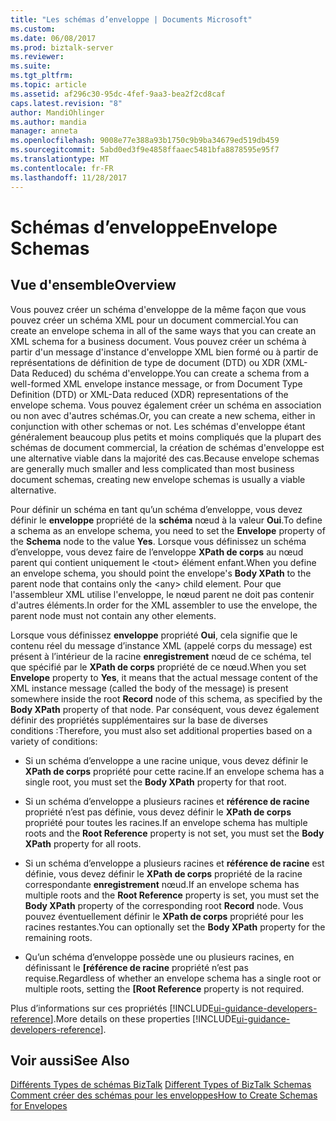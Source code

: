 ```yaml
---
title: "Les schémas d’enveloppe | Documents Microsoft"
ms.custom: 
ms.date: 06/08/2017
ms.prod: biztalk-server
ms.reviewer: 
ms.suite: 
ms.tgt_pltfrm: 
ms.topic: article
ms.assetid: af296c30-95dc-4fef-9aa3-bea2f2cd8caf
caps.latest.revision: "8"
author: MandiOhlinger
ms.author: mandia
manager: anneta
ms.openlocfilehash: 9008e77e388a93b1750c9b9ba34679ed519db459
ms.sourcegitcommit: 5abd0ed3f9e4858ffaaec5481bfa8878595e95f7
ms.translationtype: MT
ms.contentlocale: fr-FR
ms.lasthandoff: 11/28/2017
---
```

# <a name="envelope-schemas"></a><span data-ttu-id="50317-102">Schémas d’enveloppe</span><span class="sxs-lookup"><span data-stu-id="50317-102">Envelope Schemas</span></span>

## <a name="overview"></a><span data-ttu-id="50317-103">Vue d'ensemble</span><span class="sxs-lookup"><span data-stu-id="50317-103">Overview</span></span>
<span data-ttu-id="50317-104">Vous pouvez créer un schéma d'enveloppe de la même façon que vous pouvez créer un schéma XML pour un document commercial.</span><span class="sxs-lookup"><span data-stu-id="50317-104">You can create an envelope schema in all of the same ways that you can create an XML schema for a business document.</span></span> <span data-ttu-id="50317-105">Vous pouvez créer un schéma à partir d'un message d'instance d'enveloppe XML bien formé ou à partir de représentations de définition de type de document (DTD) ou XDR (XML-Data Reduced) du schéma d'enveloppe.</span><span class="sxs-lookup"><span data-stu-id="50317-105">You can create a schema from a well-formed XML envelope instance message, or from Document Type Definition (DTD) or XML-Data reduced (XDR) representations of the envelope schema.</span></span> <span data-ttu-id="50317-106">Vous pouvez également créer un schéma en association ou non avec d'autres schémas.</span><span class="sxs-lookup"><span data-stu-id="50317-106">Or, you can create a new schema, either in conjunction with other schemas or not.</span></span> <span data-ttu-id="50317-107">Les schémas d'enveloppe étant généralement beaucoup plus petits et moins compliqués que la plupart des schémas de document commercial, la création de schémas d'enveloppe est une alternative viable dans la majorité des cas.</span><span class="sxs-lookup"><span data-stu-id="50317-107">Because envelope schemas are generally much smaller and less complicated than most business document schemas, creating new envelope schemas is usually a viable alternative.</span></span>  
  
 <span data-ttu-id="50317-108">Pour définir un schéma en tant qu’un schéma d’enveloppe, vous devez définir le **enveloppe** propriété de la **schéma** nœud à la valeur **Oui**.</span><span class="sxs-lookup"><span data-stu-id="50317-108">To define a schema as an envelope schema, you need to set the **Envelope** property of the **Schema** node to the value **Yes**.</span></span> <span data-ttu-id="50317-109">Lorsque vous définissez un schéma d’enveloppe, vous devez faire de l’enveloppe **XPath de corps** au nœud parent qui contient uniquement le \<tout\> élément enfant.</span><span class="sxs-lookup"><span data-stu-id="50317-109">When you define an envelope schema, you should point the envelope's **Body XPath** to the parent node that contains only the \<any\> child element.</span></span> <span data-ttu-id="50317-110">Pour que l'assembleur XML utilise l'enveloppe, le nœud parent ne doit pas contenir d'autres éléments.</span><span class="sxs-lookup"><span data-stu-id="50317-110">In order for the XML assembler to use the envelope, the parent node must not contain any other elements.</span></span>  
  
 <span data-ttu-id="50317-111">Lorsque vous définissez **enveloppe** propriété **Oui**, cela signifie que le contenu réel du message d’instance XML (appelé corps du message) est présent à l’intérieur de la racine **enregistrement**  nœud de ce schéma, tel que spécifié par le **XPath de corps** propriété de ce nœud.</span><span class="sxs-lookup"><span data-stu-id="50317-111">When you set **Envelope** property to **Yes**, it means that the actual message content of the XML instance message (called the body of the message) is present somewhere inside the root **Record** node of this schema, as specified by the **Body XPath** property of that node.</span></span> <span data-ttu-id="50317-112">Par conséquent, vous devez également définir des propriétés supplémentaires sur la base de diverses conditions :</span><span class="sxs-lookup"><span data-stu-id="50317-112">Therefore, you must also set additional properties based on a variety of conditions:</span></span>  
  
-   <span data-ttu-id="50317-113">Si un schéma d’enveloppe a une racine unique, vous devez définir le **XPath de corps** propriété pour cette racine.</span><span class="sxs-lookup"><span data-stu-id="50317-113">If an envelope schema has a single root, you must set the **Body XPath** property for that root.</span></span>  
  
-   <span data-ttu-id="50317-114">Si un schéma d’enveloppe a plusieurs racines et **référence de racine** propriété n’est pas définie, vous devez définir le **XPath de corps** propriété pour toutes les racines.</span><span class="sxs-lookup"><span data-stu-id="50317-114">If an envelope schema has multiple roots and the **Root Reference** property is not set, you must set the **Body XPath** property for all roots.</span></span>  
  
-   <span data-ttu-id="50317-115">Si un schéma d’enveloppe a plusieurs racines et **référence de racine** est définie, vous devez définir le **XPath de corps** propriété de la racine correspondante **enregistrement** nœud.</span><span class="sxs-lookup"><span data-stu-id="50317-115">If an envelope schema has multiple roots and the **Root Reference** property is set, you must set the **Body XPath** property of the corresponding root **Record** node.</span></span> <span data-ttu-id="50317-116">Vous pouvez éventuellement définir le **XPath de corps** propriété pour les racines restantes.</span><span class="sxs-lookup"><span data-stu-id="50317-116">You can optionally set the **Body XPath** property for the remaining roots.</span></span>  
  
-   <span data-ttu-id="50317-117">Qu’un schéma d’enveloppe possède une ou plusieurs racines, en définissant le **[référence de racine** propriété n’est pas requise.</span><span class="sxs-lookup"><span data-stu-id="50317-117">Regardless of whether an envelope schema has a single root or multiple roots, setting the **[Root Reference** property is not required.</span></span>  

<span data-ttu-id="50317-118">Plus d’informations sur ces propriétés [!INCLUDE[ui-guidance-developers-reference](../includes/ui-guidance-developers-reference.md)].</span><span class="sxs-lookup"><span data-stu-id="50317-118">More details on these properties [!INCLUDE[ui-guidance-developers-reference](../includes/ui-guidance-developers-reference.md)].</span></span>
  
## <a name="see-also"></a><span data-ttu-id="50317-119">Voir aussi</span><span class="sxs-lookup"><span data-stu-id="50317-119">See Also</span></span>  
 <span data-ttu-id="50317-120">[Différents Types de schémas BizTalk](../core/different-types-of-biztalk-schemas.md) </span><span class="sxs-lookup"><span data-stu-id="50317-120">[Different Types of BizTalk Schemas](../core/different-types-of-biztalk-schemas.md) </span></span>  
 [<span data-ttu-id="50317-121">Comment créer des schémas pour les enveloppes</span><span class="sxs-lookup"><span data-stu-id="50317-121">How to Create Schemas for Envelopes</span></span>](../core/how-to-create-schemas-for-envelopes.md)